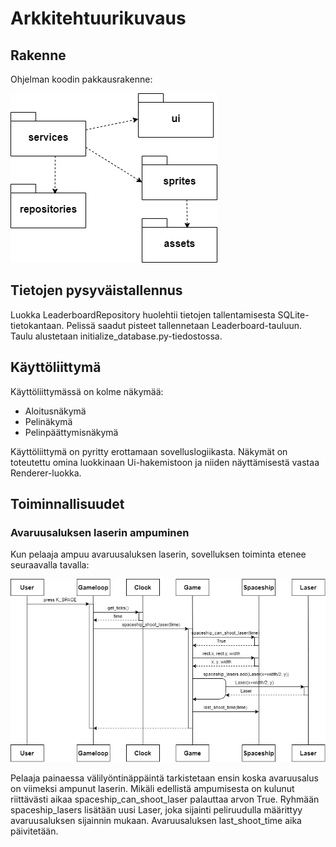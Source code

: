 # Arkkitehtuurikuvaus

## Rakenne
Ohjelman koodin pakkausrakenne:

![pakkauskaavio](https://github.com/NooraKemp/ot-harjoitustyo/blob/master/dokumentaatio/kuvat/pakkauskaavio.png)

## Tietojen pysyväistallennus
Luokka LeaderboardRepository huolehtii tietojen tallentamisesta SQLite-tietokantaan. Pelissä saadut pisteet tallennetaan Leaderboard-tauluun. Taulu alustetaan initialize_database.py-tiedostossa.

## Käyttöliittymä
Käyttöliittymässä on kolme näkymää:
- Aloitusnäkymä
- Pelinäkymä
- Pelinpäättymisnäkymä

Käyttöliittymä on pyritty erottamaan sovelluslogiikasta. Näkymät on toteutettu omina luokkinaan Ui-hakemistoon ja niiden näyttämisestä vastaa Renderer-luokka.

## Toiminnallisuudet
### Avaruusaluksen laserin ampuminen
Kun pelaaja ampuu avaruusaluksen laserin, sovelluksen toiminta etenee seuraavalla tavalla:

![laserin_ampuminen](https://github.com/NooraKemp/ot-harjoitustyo/blob/master/dokumentaatio/kuvat/laserin_ampuminen.png)

Pelaaja painaessa välilyöntinäppäintä tarkistetaan ensin koska avaruusalus on viimeksi ampunut laserin. Mikäli edellistä ampumisesta on kulunut riittävästi aikaa spaceship_can_shoot_laser palauttaa arvon True. Ryhmään spaceship_lasers lisätään uusi Laser, joka sijainti peliruudulla määrittyy avaruusaluksen sijainnin mukaan. Avaruusaluksen last_shoot_time aika päivitetään.
